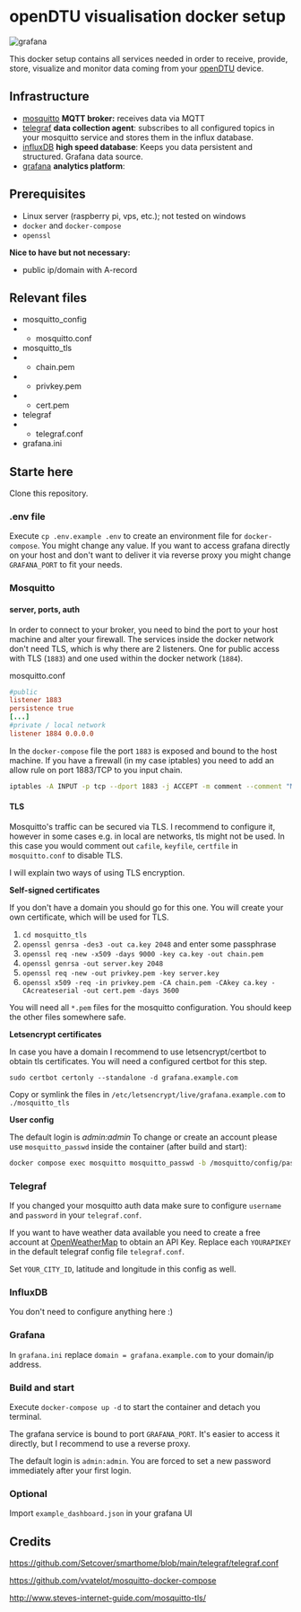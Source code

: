 # openDTU visualisation docker setup 
![grafana](https://github.com/movcmpret/opendtu-visualisation-docker/assets/43320190/4a0e25f8-e559-4233-9262-66fcad97d611)

This docker setup contains all services needed in order to receive, provide, store, visualize and monitor data coming from your [openDTU](https://github.com/tbnobody/OpenDTU) device.

## Infrastructure

- [mosquitto](https://mosquitto.org/) **MQTT broker:** receives data via MQTT
- [telegraf](https://github.com/influxdata/telegraf) **data collection agent**: subscribes to all configured topics in your mosquitto service and stores them in the influx database.
- [influxDB](https://www.influxdata.com/) **high speed database**: Keeps you data persistent and structured. Grafana data source.
- [grafana](https://grafana.com/) **analytics platform**: 

## Prerequisites

- Linux server (raspberry pi, vps, etc.); not tested on windows
- `docker` and `docker-compose`
- `openssl`

**Nice to have but not necessary:** 
- public ip/domain with A-record

## Relevant files

- mosquitto_config
- - mosquitto.conf
- mosquitto_tls
- - chain.pem
- - privkey.pem
- - cert.pem
- telegraf
- - telegraf.conf
- grafana.ini

## Starte here

Clone this repository.

### .env file

Execute `cp .env.example .env` to create an environment file for `docker-compose`.
You might change any value. If you want to access grafana directly on your host and 
don't want to deliver it via reverse proxy you might change `GRAFANA_PORT` to fit
your needs.

### Mosquitto

#### server, ports, auth

In order to connect to your broker, you need to bind the port to your
host machine and alter your firewall. The services inside the docker network don't
need TLS, which is why there are 2 listeners. One for public access with TLS (`1883`) 
and one used within the docker network (`1884`).

mosquitto.conf
```ini
#public
listener 1883
persistence true
[...]
#private / local network
listener 1884 0.0.0.0
```

In the `docker-compose` file the port `1883` is exposed and bound to the host machine.
If you have a firewall (in my case iptables) you need to add an allow rule on 
port 1883/TCP to you input chain.

```bash
iptables -A INPUT -p tcp --dport 1883 -j ACCEPT -m comment --comment "MOSQUITTO"
```

#### TLS

Mosquitto's traffic can be secured via TLS. I recommend to configure it, however 
in some cases e.g. in local are networks, tls might not be used. In this case you would
comment out `cafile`, `keyfile`, `certfile` in `mosquitto.conf` to disable TLS.

I will explain two ways of using TLS encryption. 

**Self-signed certificates** 

If you don't have a domain you should go for this one. You will create your own
certificate, which will be used for TLS.

1.  `cd mosquitto_tls`
2. `openssl genrsa -des3 -out ca.key 2048` and enter some passphrase
3. `openssl req -new -x509 -days 9000 -key ca.key -out chain.pem`
4. `openssl genrsa -out server.key 2048`
5. `openssl req -new -out privkey.pem -key server.key`
6. `openssl x509 -req -in privkey.pem -CA chain.pem -CAkey ca.key -CAcreateserial -out cert.pem -days 3600`

You will need all `*.pem` files for the mosquitto configuration. You should keep the other files somewhere safe.


**Letsencrypt certificates**

In case you have a domain I recommend to use letsencrypt/certbot to obtain tls certificates.
You will need a configured certbot for this step. 

`sudo certbot certonly --standalone -d grafana.example.com`

Copy or symlink the files in `/etc/letsencrypt/live/grafana.example.com` to `./mosquitto_tls`

**User config**

The default login is _admin:admin_ To change or create an account please use `mosquitto_passwd`
inside the container (after build and start):

```bash
docker compose exec mosquitto mosquitto_passwd -b /mosquitto/config/password.txt admin supersecretpassword1234
```

### Telegraf

If you changed your mosquitto auth data make sure to configure `username` 
and `password` in your `telegraf.conf`.  

If you want to have weather data available you need to create a free account 
at [OpenWeatherMap](https://openweathermap.org/) to obtain an API Key. Replace
each `YOURAPIKEY` in the default telegraf config file `telegraf.conf`.

Set `YOUR_CITY_ID`, latitude and longitude in this config as well.

### InfluxDB

You don't need to configure anything here :)

### Grafana

In `grafana.ini` replace `domain = grafana.example.com` to your domain/ip address.


### Build and start

Execute `docker-compose up -d` to start the container and detach you terminal.

The grafana service is bound to port `GRAFANA_PORT`. It's easier to access it directly,
but I recommend to use a reverse proxy.

The default login is `admin:admin`. You are forced to set a new password immediately 
after your first login.

### Optional

Import `example_dashboard.json` in your grafana UI

## Credits

https://github.com/Setcover/smarthome/blob/main/telegraf/telegraf.conf

https://github.com/vvatelot/mosquitto-docker-compose

http://www.steves-internet-guide.com/mosquitto-tls/
